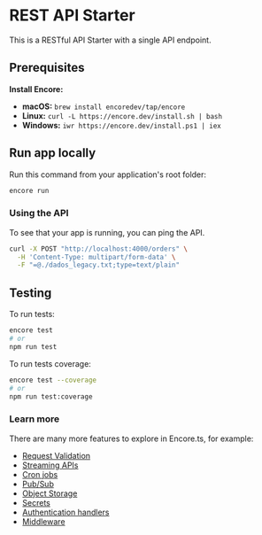 # REST API Starter

This is a RESTful API Starter with a single API endpoint.

## Prerequisites 

**Install Encore:**
- **macOS:** `brew install encoredev/tap/encore`
- **Linux:** `curl -L https://encore.dev/install.sh | bash`
- **Windows:** `iwr https://encore.dev/install.ps1 | iex`

## Run app locally

Run this command from your application's root folder:

```bash
encore run
```
### Using the API

To see that your app is running, you can ping the API.

```bash
curl -X POST "http://localhost:4000/orders" \
  -H 'Content-Type: multipart/form-data' \
  -F "=@./dados_legacy.txt;type=text/plain"
```

## Testing

To run tests:

```bash
encore test
# or
npm run test
```

To run tests coverage:


```bash
encore test --coverage
# or
npm run test:coverage
```

### Learn more

There are many more features to explore in Encore.ts, for example:

- [Request Validation](https://encore.dev/docs/ts/primitives/validation)
- [Streaming APIs](https://encore.dev/docs/ts/primitives/streaming-apis)
- [Cron jobs](https://encore.dev/docs/ts/primitives/cron-jobs)
- [Pub/Sub](https://encore.dev/docs/ts/primitives/pubsub)
- [Object Storage](https://encore.dev/docs/ts/primitives/object-storage)
- [Secrets](https://encore.dev/docs/ts/primitives/secrets)
- [Authentication handlers](https://encore.dev/docs/ts/develop/auth)
- [Middleware](https://encore.dev/docs/ts/develop/middleware)